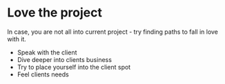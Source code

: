 # Love the project

In case, you are not all into current project - try finding paths to fall in love with it.

* Speak with the client
* Dive deeper into clients business
* Try to place yourself into the client spot
* Feel clients needs
